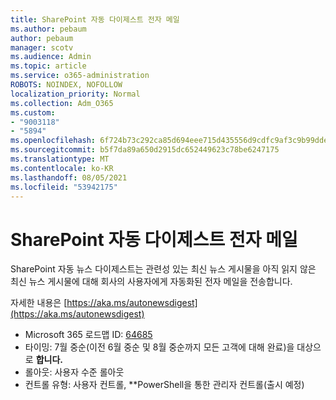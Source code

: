 ```yaml
---
title: SharePoint 자동 다이제스트 전자 메일
ms.author: pebaum
author: pebaum
manager: scotv
ms.audience: Admin
ms.topic: article
ms.service: o365-administration
ROBOTS: NOINDEX, NOFOLLOW
localization_priority: Normal
ms.collection: Adm_O365
ms.custom:
- "9003118"
- "5894"
ms.openlocfilehash: 6f724b73c292ca85d694eee715d435556d9cdfc9af3c9b99ddea1e094f3d16a8
ms.sourcegitcommit: b5f7da89a650d2915dc652449623c78be6247175
ms.translationtype: MT
ms.contentlocale: ko-KR
ms.lasthandoff: 08/05/2021
ms.locfileid: "53942175"
---
```

# <a name="sharepoint-auto-digest-email"></a>SharePoint 자동 다이제스트 전자 메일

SharePoint 자동 뉴스 다이제스트는 관련성 있는 최신 뉴스 게시물을 아직 읽지 않은 최신 뉴스 게시물에 대해 회사의 사용자에게 자동화된 전자 메일을 전송합니다.

자세한 내용은 [https://aka.ms/autonewsdigest](https://aka.ms/autonewsdigest)

- Microsoft 365 로드맵 ID: [64685](https://www.microsoft.com/microsoft-365/roadmap?filters=&featureid=64685)
- 타이밍: 7월  중순(이전 6월 중순 및 8월 중순까지 모든 고객에 대해 완료)을 대상으로 **합니다.**
- 롤아웃: 사용자 수준 롤아웃
- 컨트롤 유형: 사용자 컨트롤, **PowerShell을 통한 관리자 컨트롤(출시 예정)
